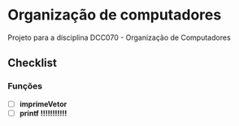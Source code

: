 # Organização de computadores
Projeto para a disciplina DCC070 - Organização de Computadores

## Checklist
### Funções
 - [ ] <b>imprimeVetor</b>
 - [ ] <b>printf !!!!!!!!!!!</b>